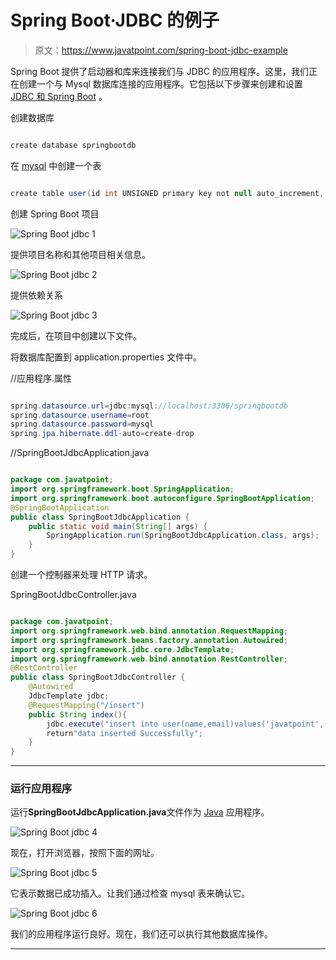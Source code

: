 # Spring Boot·JDBC 的例子

> 原文：<https://www.javatpoint.com/spring-boot-jdbc-example>

Spring Boot 提供了启动器和库来连接我们与 JDBC 的应用程序。这里，我们正在创建一个与 Mysql 数据库连接的应用程序。它包括以下步骤来创建和设置 [JDBC 和 Spring Boot](https://www.javatpoint.com/spring-boot-jdbc) 。

创建数据库

```java

create database springbootdb

```

在 [mysql](https://www.javatpoint.com/mysql-tutorial) 中创建一个表

```java

create table user(id int UNSIGNED primary key not null auto_increment, name varchar(100), email varchar(100));

```

创建 Spring Boot 项目

![Spring Boot jdbc 1](../img/05f1e7bec78f7169fec52aead21ea9de.png)

提供项目名称和其他项目相关信息。

![Spring Boot jdbc 2](../img/d77ad0312fb40bb3e9a94e13315c5e3d.png)

提供依赖关系

![Spring Boot jdbc 3](../img/1a7ec8f52dc179d20c209129df0608b3.png)

完成后，在项目中创建以下文件。

将数据库配置到 application.properties 文件中。

//应用程序.属性

```java

spring.datasource.url=jdbc:mysql://localhost:3306/springbootdb
spring.datasource.username=root
spring.datasource.password=mysql
spring.jpa.hibernate.ddl-auto=create-drop

```

//SpringBootJdbcApplication.java

```java

package com.javatpoint;
import org.springframework.boot.SpringApplication;
import org.springframework.boot.autoconfigure.SpringBootApplication;
@SpringBootApplication
public class SpringBootJdbcApplication {
	public static void main(String[] args) {
		SpringApplication.run(SpringBootJdbcApplication.class, args);
	}
}

```

创建一个控制器来处理 HTTP 请求。

SpringBootJdbcController.java

```java

package com.javatpoint;
import org.springframework.web.bind.annotation.RequestMapping;
import org.springframework.beans.factory.annotation.Autowired;
import org.springframework.jdbc.core.JdbcTemplate;
import org.springframework.web.bind.annotation.RestController;
@RestController
public class SpringBootJdbcController {
	@Autowired
	JdbcTemplate jdbc;	
	@RequestMapping("/insert")
	public String index(){
		jdbc.execute("insert into user(name,email)values('javatpoint','java@javatpoint.com')");
		return"data inserted Successfully";
	}
}

```

* * *

### 运行应用程序

运行**SpringBootJdbcApplication.java**文件作为 [Java](https://www.javatpoint.com/java-tutorial) 应用程序。

![Spring Boot jdbc 4](../img/bc86f6340fc5607ad4fcca81bf499bc2.png)

现在，打开浏览器，按照下面的网址。

![Spring Boot jdbc 5](../img/34e292dfa08281dd70e3ba099f1a16b5.png)

它表示数据已成功插入。让我们通过检查 mysql 表来确认它。

![Spring Boot jdbc 6](../img/8ed791df83011f8cd345f46378a2834b.png)

我们的应用程序运行良好。现在，我们还可以执行其他数据库操作。

* * *